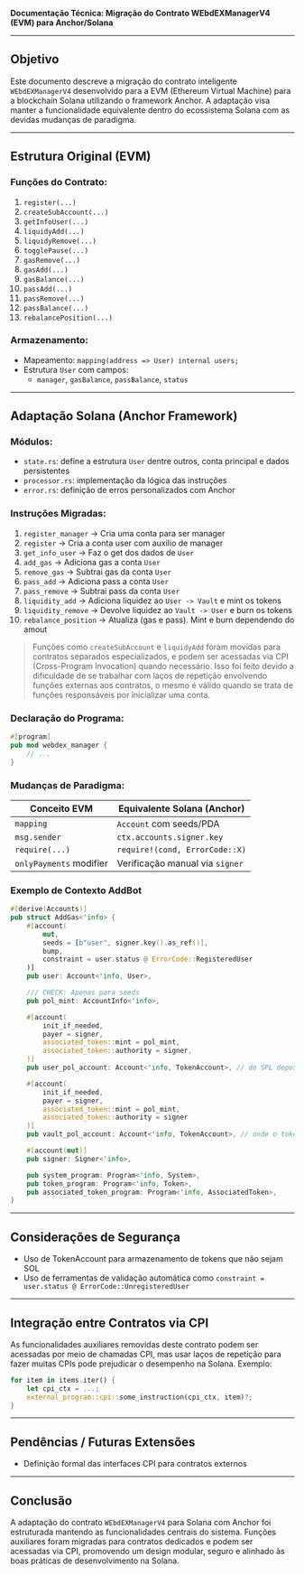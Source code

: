 **Documentação Técnica: Migração do Contrato WEbdEXManagerV4 (EVM) para Anchor/Solana**

---

## Objetivo
Este documento descreve a migração do contrato inteligente `WEbdEXManagerV4` desenvolvido para a EVM (Ethereum Virtual Machine) para a blockchain Solana utilizando o framework Anchor. A adaptação visa manter a funcionalidade equivalente dentro do ecossistema Solana com as devidas mudanças de paradigma.

---

## Estrutura Original (EVM)

### Funções do Contrato:
01. `register(...)`
02. `createSubAccount(...)`
03. `getInfoUser(...)`
04. `liquidyAdd(...)`
05. `liquidyRemove(...)`
06. `togglePause(...)`
07. `gasRemove(...)`
09. `gasAdd(...)`
10. `gasBalance(...)`
11. `passAdd(...)`
12. `passRemove(...)`
13. `passBalance(...)`
14. `rebalancePosition(...)`

### Armazenamento:
- Mapeamento: `mapping(address => User) internal users;`
- Estrutura `User` com campos:
  - `manager`, `gasBalance`, `passBalance`, `status`

---

## Adaptação Solana (Anchor Framework)

### Módulos:
- `state.rs`: define a estrutura `User` dentre outros, conta principal e dados persistentes
- `processor.rs`: implementação da lógica das instruções
- `error.rs`: definição de erros personalizados com Anchor

### Instruções Migradas:
01. `register_manager`  → Cria uma conta para ser manager
02. `register` → Cria a conta user com auxilio de manager
03. `get_info_user` → Faz o get dos dados de `User`
04. `add_gas` → Adiciona gas a conta `User`
05. `remove_gas` → Subtrai gas da conta `User`
06. `pass_add` → Adiciona pass a conta `User`
07. `pass_remove` → Subtrai pass da conta `User`
08. `liquidity_add` → Adiciona liquidez ao `User -> Vault` e mint os tokens
09. `liquidity_remove` → Devolve liquidez ao `Vault -> User` e burn os tokens
10. `rebalance_position` → Atualiza (gas e pass). Mint e burn dependendo do amout

> Funções como `createSubAccount` e `liquidyAdd` foram movidas para contratos separados especializados, e podem ser acessadas via CPI (Cross-Program Invocation) quando necessário. Isso foi feito devido a dificuldade de se trabalhar com laços de repetição envolvendo funções externas aos contratos, o mesmo é válido quando se trata de funções responsáveis por inicializar uma conta.

### Declaração do Programa:
```rust
#[program]
pub mod webdex_manager {
    // ...
}
```

### Mudanças de Paradigma:
| Conceito EVM            | Equivalente Solana (Anchor)     |
|-------------------------|---------------------------------|
| `mapping`               | `Account` com seeds/PDA         |
| `msg.sender`            | `ctx.accounts.signer.key`       |
| `require(...)`          | `require!(cond, ErrorCode::X)`  |
| `onlyPayments` modifier | Verificação manual via `signer` |

### Exemplo de Contexto AddBot
```rust
#[derive(Accounts)]
pub struct AddGas<'info> {
    #[account(
        mut,
        seeds = [b"user", signer.key().as_ref()],
        bump,
        constraint = user.status @ ErrorCode::RegisteredUser
    )]
    pub user: Account<'info, User>,

    /// CHECK: Apenas para seeds
    pub pol_mint: AccountInfo<'info>,

    #[account(
        init_if_needed,
        payer = signer,
        associated_token::mint = pol_mint,
        associated_token::authority = signer,
    )]
    pub user_pol_account: Account<'info, TokenAccount>, // do SPL depositado

    #[account(
        init_if_needed,
        payer = signer,
        associated_token::mint = pol_mint,
        associated_token::authority = signer
    )]
    pub vault_pol_account: Account<'info, TokenAccount>, // onde o token vai

    #[account(mut)]
    pub signer: Signer<'info>,

    pub system_program: Program<'info, System>,
    pub token_program: Program<'info, Token>,
    pub associated_token_program: Program<'info, AssociatedToken>,
}
```

---

## Considerações de Segurança
- Uso de TokenAccount para armazenamento de tokens que não sejam SOL
- Uso de ferramentas de validação automática como `constraint = user.status @ ErrorCode::UnregisteredUser`

---

## Integração entre Contratos via CPI
As funcionalidades auxiliares removidas deste contrato podem ser acessadas por meio de chamadas CPI, mas usar laços de repetição para fazer muitas CPIs pode prejudicar o desempenho na Solana. Exemplo:
```rust
for item in items.iter() {
    let cpi_ctx = ...;
    external_program::cpi::some_instruction(cpi_ctx, item)?;
}
```

---

## Pendências / Futuras Extensões
- Definição formal das interfaces CPI para contratos externos

---

## Conclusão
A adaptação do contrato `WEbdEXManagerV4` para Solana com Anchor foi estruturada mantendo as funcionalidades centrais do sistema. Funções auxiliares foram migradas para contratos dedicados e podem ser acessadas via CPI, promovendo um design modular, seguro e alinhado às boas práticas de desenvolvimento na Solana.
